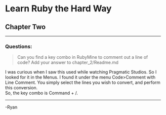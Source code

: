 # Learn Ruby the Hard Way
## Chapter Two
------

### Questions:
>Can you find a key combo in RubyMine to comment out a line of code? Add your answer to chapter_2/Readme.md

I was curious when I saw this used while watching Pragmatic Studios. So I looked for it in the Menus. I found it under the menu Code>Comment with Line Comment. You simply select the lines you wish to convert, and perform this conversion.  
So, the key combo is Command + /.

------

-Ryan

